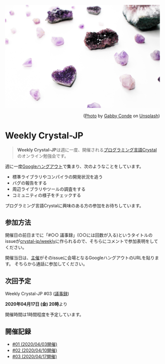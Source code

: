 ![](_images/crystal.jpg)

<p style="text-align: right">
  (<a href="https://unsplash.com/photos/2k1mKSA23l4">Photo</a> by <a href="https://unsplash.com/@samuraig">Gabby Conde</a> on <a href="https://unsplash.com/">Unsplash</a>)
</p>

# Weekly Crystal-JP

> **Weekly Crystal-JP**は週に一度、開催される[プログラミング言語Crystal](https://crystal-lang.org/)のオンライン勉強会です。

週に一度[Googleハングアウト](https://hangouts.google.com/)で集まり、次のようなことをしています。

  - 標準ライブラリやコンパイラの開発状況を追う
  - バグの報告をする
  - 周辺ライブラリやツールの調査をする
  - コミュニティの様子をチェックする

プログラミング言語Crystalに興味のある方の参加をお待ちしています。

## 参加方法

開催日の前日までに「#○○ 議事録」(○○には回数が入る)というタイトルのissueが[crystal-jp/weekly](https://github.com/crystal-jp/weekly/issues)に作られるので、そちらにコメントで参加表明をしてください。

開催当日は、[主催][@MakeNowJust]がそのissueに会場となるGoogleハングアウトのURLを貼ります。
そちらから通話に参加してください。

[@MakeNowJust]: https://github.com/MakeNowJust

## 次回予定

Weekly Crystal-JP #03 ([議事録](https://github.com/crystal-jp/weekly/issues/2))

**2020年04月17日 (金) 20時**より

開催時間は1時間程度を予定しています。

## 開催記録

- [#01 (2020/04/03開催)](./minutes/2020-04-03.md)
- [#02 (2020/04/10開催)](./minutes/2020-04-10.md)
- [#03 (2020/04/17開催)](./minutes/2020-04-17.md)
